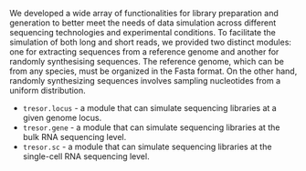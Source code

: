 We developed a wide array of functionalities for library preparation and generation to better meet the needs of data simulation across different sequencing technologies and experimental conditions. To facilitate the simulation of both long and short reads, we provided two distinct modules: one for extracting sequences from a reference genome and another for randomly synthesising sequences. The reference genome, which can be from any species, must be organized in the Fasta format. On the other hand, randomly synthesizing sequences involves sampling nucleotides from a uniform distribution.

* `tresor.locus` - a module that can simulate sequencing libraries at a given genome locus.
* `tresor.gene` - a module that can simulate sequencing libraries at the bulk RNA sequencing level.
* `tresor.sc` - a module that can simulate sequencing libraries at the single-cell RNA sequencing level.
